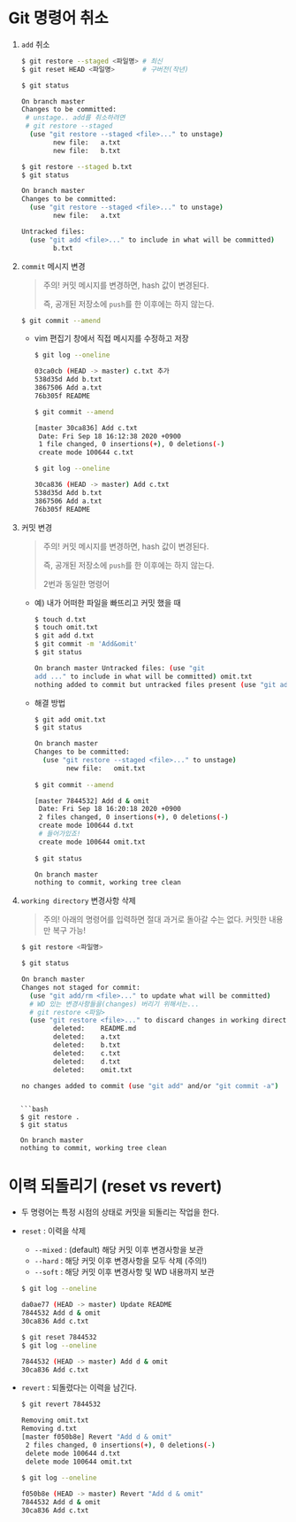 # Git 명령어 취소

1. `add` 취소

   ```bash
   $ git restore --staged <파일명> # 최신
   $ git reset HEAD <파일명>       # 구버전(작년)
   ```

   ```bash
   $ git status
   
   On branch master
   Changes to be committed:
    # unstage.. add를 취소하려면
    # git restore --staged
     (use "git restore --staged <file>..." to unstage)
           new file:   a.txt
           new file:   b.txt
   ```

   ```bash
   $ git restore --staged b.txt
   $ git status
   
   On branch master
   Changes to be committed:
     (use "git restore --staged <file>..." to unstage)
           new file:   a.txt
   
   Untracked files:
     (use "git add <file>..." to include in what will be committed)
           b.txt
   ```

2. `commit` 메시지 변경

   > 주의! 커밋 메시지를 변경하면, hash 값이 변경된다.
   >
   > 즉, 공개된 저장소에 `push`를 한 이후에는 하지 않는다.

   ```bash
   $ git commit --amend
   ```

   - vim 편집기 창에서 직접 메시지를 수정하고 저장

     ```bash
     $ git log --oneline
     
     03ca0cb (HEAD -> master) c.txt 추가
     538d35d Add b.txt
     3867506 Add a.txt
     76b305f README
     
     $ git commit --amend
     
     [master 30ca836] Add c.txt
      Date: Fri Sep 18 16:12:38 2020 +0900
      1 file changed, 0 insertions(+), 0 deletions(-)
      create mode 100644 c.txt
     
     $ git log --oneline
     
     30ca836 (HEAD -> master) Add c.txt
     538d35d Add b.txt
     3867506 Add a.txt
     76b305f README
     ```

3. 커밋 변경

   > 주의! 커밋 메시지를 변경하면, hash 값이 변경된다.
   >
   > 즉, 공개된 저장소에 `push`를 한 이후에는 하지 않는다.
   >
   > 2번과 동일한 명령어

   - 예) 내가 어떠한 파일을 빠뜨리고 커밋 했을 때

     ```bash
     $ touch d.txt
     $ touch omit.txt
     $ git add d.txt
     $ git commit -m 'Add&omit'
     $ git status 
     
     On branch master Untracked files: (use "git
     add ..." to include in what will be committed) omit.txt
     nothing added to commit but untracked files present (use "git add"      to track)
     ```


   - 해결 방법

     ```bash
     $ git add omit.txt
     $ git status
     
     On branch master
     Changes to be committed:
       (use "git restore --staged <file>..." to unstage)
             new file:   omit.txt
             
     $ git commit --amend
     
     [master 7844532] Add d & omit
      Date: Fri Sep 18 16:20:18 2020 +0900
      2 files changed, 0 insertions(+), 0 deletions(-)
      create mode 100644 d.txt
      # 들어가있죠!
      create mode 100644 omit.txt
      
     $ git status
     
     On branch master
     nothing to commit, working tree clean
     ```

4. `working directory` 변경사항 삭제

   > 주의! 아래의 명령어를 입력하면 절대 과거로 돌아갈 수는 없다. 커밋한 내용만 복구 가능!

   ```bash
   $ git restore <파일명>
   ```

   ```bash
   $ git status
   
   On branch master
   Changes not staged for commit:
     (use "git add/rm <file>..." to update what will be committed)
     # WD 있는 변경사항들을(changes) 버리기 위해서는...
     # git restore <파일>
     (use "git restore <file>..." to discard changes in working directory)
           deleted:    README.md
           deleted:    a.txt
           deleted:    b.txt
           deleted:    c.txt
           deleted:    d.txt
           deleted:    omit.txt
   
   no changes added to commit (use "git add" and/or "git commit -a")
```
   
   ```bash
   $ git restore .
   $ git status
   
   On branch master
   nothing to commit, working tree clean
   ```

# 이력 되돌리기 (reset vs revert)

- 두 명령어는 특정 시점의 상태로 커밋을 되돌리는 작업을 한다.

- `reset` : 이력을 삭제

  - `--mixed` : (default) 해당 커밋 이후 변경사항을 보관
  - `--hard` : 해당 커밋 이후 변경사항을 모두 삭제 (주의!)
  - `--soft` : 해당 커밋 이후 변경사항 및 WD 내용까지 보관

  ```bash
  $ git log --oneline
  
  da0ae77 (HEAD -> master) Update README
  7844532 Add d & omit
  30ca836 Add c.txt
  
  $ git reset 7844532
  $ git log --oneline
  
  7844532 (HEAD -> master) Add d & omit
  30ca836 Add c.txt
  ```

- `revert` : 되돌렸다는 이력을 남긴다.

  ```bash
  $ git revert 7844532
  
  Removing omit.txt
  Removing d.txt
  [master f050b8e] Revert "Add d & omit"
   2 files changed, 0 insertions(+), 0 deletions(-)
   delete mode 100644 d.txt
   delete mode 100644 omit.txt
   
  $ git log --oneline
  
  f050b8e (HEAD -> master) Revert "Add d & omit"
  7844532 Add d & omit
  30ca836 Add c.txt
  ```